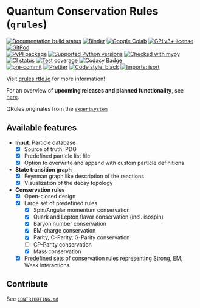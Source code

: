 # Quantum Conservation Rules (`qrules`)

[![Documentation build status](https://readthedocs.org/projects/qrules/badge/?version=latest)](https://qrules.readthedocs.io)
[![Binder](https://static.mybinder.org/badge_logo.svg)](https://mybinder.org/v2/gh/ComPWA/qrules/stable?filepath=docs/usage)
[![Google Colab](https://colab.research.google.com/assets/colab-badge.svg)](https://colab.research.google.com/github/ComPWA/qrules/blob/stable)
[![GPLv3+ license](https://img.shields.io/badge/License-GPLv3+-blue.svg)](https://www.gnu.org/licenses/gpl-3.0-standalone.html)
[![GitPod](https://img.shields.io/badge/Gitpod-ready--to--code-blue?logo=gitpod)](https://gitpod.io/#https://github.com/ComPWA/qrules)
<br>
[![PyPI package](https://badge.fury.io/py/qrules.svg)](https://pypi.org/project/qrules)
[![Supported Python versions](https://img.shields.io/pypi/pyversions/qrules)](https://pypi.org/project/qrules)
[![Checked with mypy](http://www.mypy-lang.org/static/mypy_badge.svg)](https://mypy.readthedocs.io)
[![CI status](https://github.com/ComPWA/qrules/workflows/CI/badge.svg)](https://github.com/ComPWA/qrules/actions?query=branch%3Amain+workflow%3ACI)
[![Test coverage](https://codecov.io/gh/ComPWA/qrules/branch/main/graph/badge.svg)](https://codecov.io/gh/ComPWA/qrules)
[![Codacy Badge](https://api.codacy.com/project/badge/Grade/db355758fb0e4654818b85997f03e3b8)](https://www.codacy.com/gh/ComPWA/qrules)
<br>
[![pre-commit](https://img.shields.io/badge/pre--commit-enabled-brightgreen)](https://github.com/pre-commit/pre-commit)
[![Prettier](https://camo.githubusercontent.com/687a8ae8d15f9409617d2cc5a30292a884f6813a/68747470733a2f2f696d672e736869656c64732e696f2f62616467652f636f64655f7374796c652d70726574746965722d6666363962342e7376673f7374796c653d666c61742d737175617265)](https://prettier.io/)
[![Code style: black](https://img.shields.io/badge/code%20style-black-000000.svg)](https://github.com/psf/black)
[![Imports: isort](https://img.shields.io/badge/%20imports-isort-%231674b1?style=flat&labelColor=ef8336)](https://pycqa.github.io/isort)

Visit [qrules.rtfd.io](https://qrules.readthedocs.io) for more information!

For an overview of **upcoming releases and planned functionality**, see
[here](https://github.com/ComPWA/qrules/milestones?direction=asc&sort=title&state=open).

QRules originates from the
[`expertsystem`](https://pypi.org/project/expertsystem)

## Available features

- **Input**: Particle database
  - [x] Source of truth: PDG
  - [x] Predefined particle list file
  - [x] Option to overwrite and append with custom particle definitions
- **State transition graph**
  - [x] Feynman graph like description of the reactions
  - [x] Visualization of the decay topology
- **Conservation rules**
  - [x] Open-closed design
  - [x] Large set of predefined rules
    - [x] Spin/Angular momentum conservation
    - [x] Quark and Lepton flavor conservation (incl. isospin)
    - [x] Baryon number conservation
    - [x] EM-charge conservation
    - [x] Parity, C-Parity, G-Parity conservation
    - [ ] CP-Parity conservation
    - [x] Mass conservation
  - [x] Predefined sets of conservation rules representing Strong, EM, Weak
        interactions

## Contribute

See [`CONTRIBUTING.md`](./CONTRIBUTING.md)
